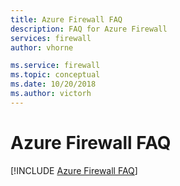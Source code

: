 ```yaml
---
title: Azure Firewall FAQ
description: FAQ for Azure Firewall
services: firewall
author: vhorne

ms.service: firewall
ms.topic: conceptual
ms.date: 10/20/2018
ms.author: victorh
---
```


# Azure Firewall FAQ

[!INCLUDE [Azure Firewall FAQ](../../includes/firewall-faq-include.md)]